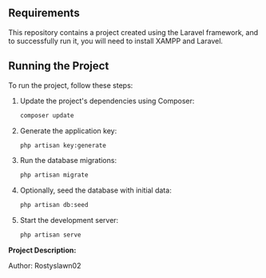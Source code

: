 ## Requirements

This repository contains a project created using the Laravel framework, and to successfully run it, you will need to install XAMPP and Laravel.

## Running the Project

To run the project, follow these steps:

1. Update the project's dependencies using Composer:

    ```bash
    composer update
    ```

2. Generate the application key:

    ```bash
    php artisan key:generate
    ```

3. Run the database migrations:

    ```bash
    php artisan migrate
    ```

4. Optionally, seed the database with initial data:

    ```bash
    php artisan db:seed
    ```

5. Start the development server:

    ```bash
    php artisan serve
    ```

**Project Description:**

Author: Rostyslawn02

